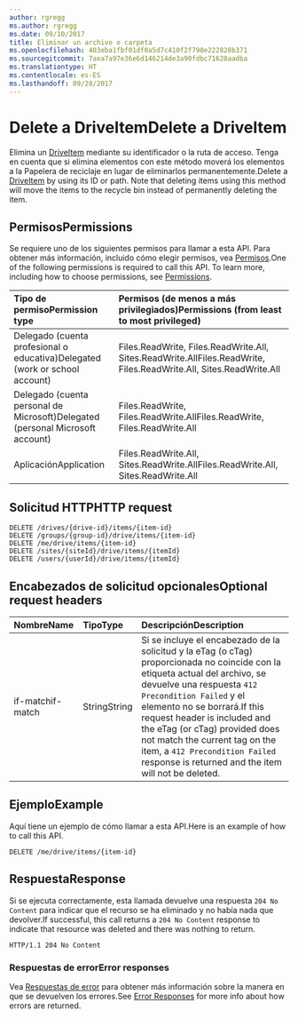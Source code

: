 ```yaml
---
author: rgregg
ms.author: rgregg
ms.date: 09/10/2017
title: Eliminar un archivo o carpeta
ms.openlocfilehash: 403eba1fbf01df0a5d7c410f2f790e222828b371
ms.sourcegitcommit: 7aea7a97e36e6d146214de3a90fdbc71628aadba
ms.translationtype: HT
ms.contentlocale: es-ES
ms.lasthandoff: 09/28/2017
---
```

# <a name="delete-a-driveitem"></a><span data-ttu-id="c9329-102">Delete a DriveItem</span><span class="sxs-lookup"><span data-stu-id="c9329-102">Delete a DriveItem</span></span>

<span data-ttu-id="c9329-p101">Elimina un [DriveItem](../resources/driveitem.md) mediante su identificador o la ruta de acceso. Tenga en cuenta que si elimina elementos con este método moverá los elementos a la Papelera de reciclaje en lugar de eliminarlos permanentemente.</span><span class="sxs-lookup"><span data-stu-id="c9329-p101">Delete a [DriveItem](../resources/driveitem.md) by using its ID or path. Note that deleting items using this method will move the items to the recycle bin instead of permanently deleting the item.</span></span>

## <a name="permissions"></a><span data-ttu-id="c9329-105">Permisos</span><span class="sxs-lookup"><span data-stu-id="c9329-105">Permissions</span></span>

<span data-ttu-id="c9329-p102">Se requiere uno de los siguientes permisos para llamar a esta API. Para obtener más información, incluido cómo elegir permisos, vea [Permisos](../../../concepts/permissions_reference.md).</span><span class="sxs-lookup"><span data-stu-id="c9329-p102">One of the following permissions is required to call this API. To learn more, including how to choose permissions, see [Permissions](../../../concepts/permissions_reference.md).</span></span>

|<span data-ttu-id="c9329-108">Tipo de permiso</span><span class="sxs-lookup"><span data-stu-id="c9329-108">Permission type</span></span>      | <span data-ttu-id="c9329-109">Permisos (de menos a más privilegiados)</span><span class="sxs-lookup"><span data-stu-id="c9329-109">Permissions (from least to most privileged)</span></span>              |
|:--------------------|:---------------------------------------------------------|
|<span data-ttu-id="c9329-110">Delegado (cuenta profesional o educativa)</span><span class="sxs-lookup"><span data-stu-id="c9329-110">Delegated (work or school account)</span></span> | <span data-ttu-id="c9329-111">Files.ReadWrite, Files.ReadWrite.All, Sites.ReadWrite.All</span><span class="sxs-lookup"><span data-stu-id="c9329-111">Files.ReadWrite, Files.ReadWrite.All, Sites.ReadWrite.All</span></span>    |
|<span data-ttu-id="c9329-112">Delegado (cuenta personal de Microsoft)</span><span class="sxs-lookup"><span data-stu-id="c9329-112">Delegated (personal Microsoft account)</span></span> | <span data-ttu-id="c9329-113">Files.ReadWrite, Files.ReadWrite.All</span><span class="sxs-lookup"><span data-stu-id="c9329-113">Files.ReadWrite, Files.ReadWrite.All</span></span>    |
|<span data-ttu-id="c9329-114">Aplicación</span><span class="sxs-lookup"><span data-stu-id="c9329-114">Application</span></span> | <span data-ttu-id="c9329-115">Files.ReadWrite.All, Sites.ReadWrite.All</span><span class="sxs-lookup"><span data-stu-id="c9329-115">Files.ReadWrite.All, Sites.ReadWrite.All</span></span> |

## <a name="http-request"></a><span data-ttu-id="c9329-116">Solicitud HTTP</span><span class="sxs-lookup"><span data-stu-id="c9329-116">HTTP request</span></span>

<!-- { "blockType": "ignored" } -->

```http
DELETE /drives/{drive-id}/items/{item-id}
DELETE /groups/{group-id}/drive/items/{item-id}
DELETE /me/drive/items/{item-id}
DELETE /sites/{siteId}/drive/items/{itemId}
DELETE /users/{userId}/drive/items/{itemId}
```

## <a name="optional-request-headers"></a><span data-ttu-id="c9329-117">Encabezados de solicitud opcionales</span><span class="sxs-lookup"><span data-stu-id="c9329-117">Optional request headers</span></span>

| <span data-ttu-id="c9329-118">Nombre</span><span class="sxs-lookup"><span data-stu-id="c9329-118">Name</span></span>          | <span data-ttu-id="c9329-119">Tipo</span><span class="sxs-lookup"><span data-stu-id="c9329-119">Type</span></span>   | <span data-ttu-id="c9329-120">Descripción</span><span class="sxs-lookup"><span data-stu-id="c9329-120">Description</span></span>                                                                                                                                                                                       |
|:--------------|:-------|:--------------------------------------------------------------------------------------------------------------------------------------------------------------------------------------------------|
| <span data-ttu-id="c9329-121">if-match</span><span class="sxs-lookup"><span data-stu-id="c9329-121">if-match</span></span>      | <span data-ttu-id="c9329-122">String</span><span class="sxs-lookup"><span data-stu-id="c9329-122">String</span></span> | <span data-ttu-id="c9329-123">Si se incluye el encabezado de la solicitud y la eTag (o cTag) proporcionada no coincide con la etiqueta actual del archivo, se devuelve una respuesta `412 Precondition Failed` y el elemento no se borrará.</span><span class="sxs-lookup"><span data-stu-id="c9329-123">If this request header is included and the eTag (or cTag) provided does not match the current tag on the item, a `412 Precondition Failed` response is returned and the item will not be deleted.</span></span> |

## <a name="example"></a><span data-ttu-id="c9329-124">Ejemplo</span><span class="sxs-lookup"><span data-stu-id="c9329-124">Example</span></span>

<span data-ttu-id="c9329-125">Aquí tiene un ejemplo de cómo llamar a esta API.</span><span class="sxs-lookup"><span data-stu-id="c9329-125">Here is an example of how to call this API.</span></span>

<!-- { "blockType": "request", "name": "delete-item", "scopes": "files.readwrite" } -->

```http
DELETE /me/drive/items/{item-id}
```

## <a name="response"></a><span data-ttu-id="c9329-126">Respuesta</span><span class="sxs-lookup"><span data-stu-id="c9329-126">Response</span></span>

<span data-ttu-id="c9329-127">Si se ejecuta correctamente, esta llamada devuelve una respuesta `204 No Content` para indicar que el recurso se ha eliminado y no había nada que devolver.</span><span class="sxs-lookup"><span data-stu-id="c9329-127">If successful, this call returns a `204 No Content` response to indicate that resource was deleted and there was nothing to return.</span></span>

<!-- { "blockType": "response" } -->

```http
HTTP/1.1 204 No Content
```

### <a name="error-responses"></a><span data-ttu-id="c9329-128">Respuestas de error</span><span class="sxs-lookup"><span data-stu-id="c9329-128">Error responses</span></span>

<span data-ttu-id="c9329-129">Vea [Respuestas de error][error-response] para obtener más información sobre la manera en que se devuelven los errores.</span><span class="sxs-lookup"><span data-stu-id="c9329-129">See [Error Responses][error-response] for more info about how errors are returned.</span></span>

[error-response]: ../../../concepts/errors.md

<!-- {
  "type": "#page.annotation",
  "description": "Delete a DriveItem from a drive",
  "keywords": "delete,existing item,onedrive",
  "section": "documentation",
  "tocPath": "Items/Delete"
} -->
